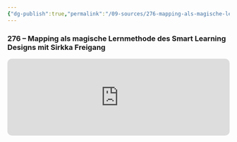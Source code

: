 ```yaml
---
{"dg-publish":true,"permalink":"/09-sources/276-mapping-als-magische-lernmethode-des-smart-learning-designs-mit-sirkka-freigang/","tags":["class/sourceNote"],"noteIcon":""}
---
```


### 276 – Mapping als magische Lernmethode des Smart Learning Designs mit Sirkka Freigang

<iframe allow="autoplay *; encrypted-media *; fullscreen *; clipboard-write" frameborder="0" height="175" style="width:100%;max-width:660px;overflow:hidden;border-radius:10px;" sandbox="allow-forms allow-popups allow-same-origin allow-scripts allow-storage-access-by-user-activation allow-top-navigation-by-user-activation" src="https://embed.podcasts.apple.com/de/podcast/enc276-mapping-als-magische-lernmethode-des-smart-learning/id1352307529?i=1000638147618"></iframe>

